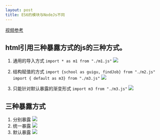 ```yaml
---
layout: post
title: ES6的模块与NodeJs不同
---
```


[视频参考](https://www.bilibili.com/video/BV1uK411H7on?p=44)

## html引用三种暴露方式的js的三种方式。

1. 通用的导入方式 `import * as m1 from "./m1.js"`
![](/docs/images/2021-03-08-13-25-40.png)

2. 结构赋值的方式 `import {school as guigu, findJob} from "./m2.js"` `import { default as m3} from "./m3.js"` 
![](/docs/images/2021-03-08-13-30-15.png)

3. 只能针对默认暴露的渐变形式 `import m3 from "./m3.js"`
![](/docs/images/2021-03-08-13-31-17.png)


## 三种暴露方式
1. 分别暴露
![](/docs/images/2021-03-08-13-25-55.png)
2. 统一暴露
![](/docs/images/2021-03-08-13-26-31.png)
3. 默认暴露
![](/docs/images/2021-03-08-13-26-58.png)
